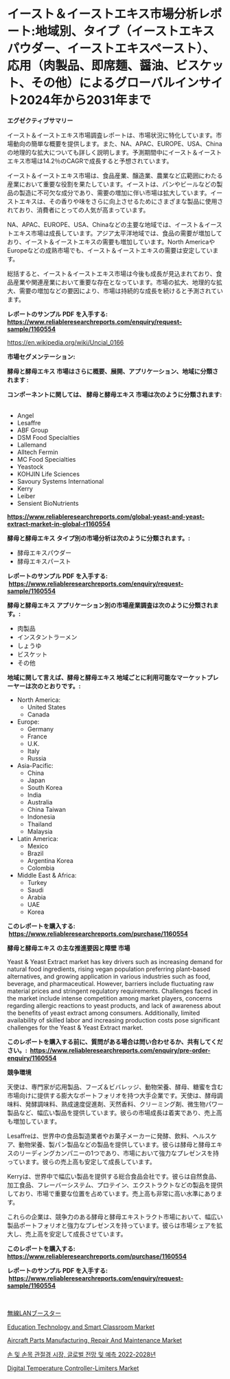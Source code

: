 <p><h1>イースト＆イーストエキス市場分析レポート:地域別、タイプ（イーストエキスパウダー、イーストエキスペースト）、応用（肉製品、即席麺、醤油、ビスケット、その他）によるグローバルインサイト2024年から2031年まで</h1></p><p><strong>エグゼクティブサマリー</strong></p>
<p><p>イースト＆イーストエキス市場調査レポートは、市場状況に特化しています。市場動向の簡単な概要を提供します。また、NA、APAC、EUROPE、USA、Chinaの地理的な拡大についても詳しく説明します。予測期間中にイースト＆イーストエキス市場は14.2％のCAGRで成長すると予想されています。</p><p>イースト＆イーストエキス市場は、食品産業、醸造業、農業など広範囲にわたる産業において重要な役割を果たしています。イーストは、パンやビールなどの製品の製造に不可欠な成分であり、需要の増加に伴い市場は拡大しています。イーストエキスは、その香りや味をさらに向上させるためにさまざまな製品に使用されており、消費者にとっての人気が高まっています。</p><p>NA、APAC、EUROPE、USA、Chinaなどの主要な地域では、イースト＆イーストエキス市場は成長しています。アジア太平洋地域では、食品の需要が増加しており、イースト＆イーストエキスの需要も増加しています。North AmericaやEuropeなどの成熟市場でも、イースト＆イーストエキスの需要は安定しています。</p><p>総括すると、イースト＆イーストエキス市場は今後も成長が見込まれており、食品産業や関連産業において重要な存在となっています。市場の拡大、地理的な拡大、需要の増加などの要因により、市場は持続的な成長を続けると予測されています。</p></p>
<p><strong>レポートのサンプル PDF を入手する: <a href="https://www.reliableresearchreports.com/enquiry/request-sample/1160554">https://www.reliableresearchreports.com/enquiry/request-sample/1160554</a></strong></p>
<p><a href="https://en.wikipedia.org/wiki/Uncial_0166">https://en.wikipedia.org/wiki/Uncial_0166</a></p>
<p><strong>市場セグメンテーション:</strong></p>
<p><strong> 酵母と酵母エキス 市場はさらに概要、展開、アプリケーション、地域に分類されます :</strong></p>
<p><strong>コンポーネントに関しては、 酵母と酵母エキス 市場は次のように分類されます: &nbsp;</strong></p>
<p><ul><li>Angel</li><li>Lesaffre</li><li>ABF Group</li><li>DSM Food Specialties</li><li>Lallemand</li><li>Alltech Fermin</li><li>MC Food Specialties</li><li>Yeastock</li><li>KOHJIN Life Sciences</li><li>Savoury Systems International</li><li>Kerry</li><li>Leiber</li><li>Sensient BioNutrients</li></ul></p>
<p><strong><a href="https://www.reliableresearchreports.com/global-yeast-and-yeast-extract-market-in-global-r1160554">https://www.reliableresearchreports.com/global-yeast-and-yeast-extract-market-in-global-r1160554</a></strong></p>
<p><strong> 酵母と酵母エキス タイプ別の市場分析は次のように分類されます。:</strong></p>
<p><ul><li>酵母エキスパウダー</li><li>酵母エキスパースト</li></ul></p>
<p><strong>レポートのサンプル PDF を入手する: &nbsp;<a href="https://www.reliableresearchreports.com/enquiry/request-sample/1160554">https://www.reliableresearchreports.com/enquiry/request-sample/1160554</a></strong></p>
<p><strong> 酵母と酵母エキス アプリケーション別の市場産業調査は次のように分類されます。:</strong></p>
<p><ul><li>肉製品</li><li>インスタントラーメン</li><li>しょうゆ</li><li>ビスケット</li><li>その他</li></ul></p>
<p><strong>地域に関して言えば、酵母と酵母エキス 地域ごとに利用可能なマーケットプレーヤーは次のとおりです。:</strong></p>
<p><ul>
    <li>
        North America:
        <ul>
            <li>United States</li>
            <li>Canada</li>
        </ul>
    </li>
    <li>
        Europe:
        <ul>
            <li>Germany</li>
            <li>France</li>
            <li>U.K.</li>
            <li>Italy</li>
            <li>Russia</li>
        </ul>
    </li>
    <li>
        Asia-Pacific:
        <ul>
            <li>China</li>
            <li>Japan</li>
            <li>South Korea</li>
            <li>India</li>
            <li>Australia</li>
            <li>China Taiwan</li>
            <li>Indonesia</li>
            <li>Thailand</li>
            <li>Malaysia</li>
        </ul>
    </li>
    <li>
        Latin America:
        <ul>
            <li>Mexico</li>
            <li>Brazil</li>
            <li>Argentina Korea</li>
            <li>Colombia</li>
        </ul>
    </li>
    <li>
        Middle East & Africa:
        <ul>
            <li>Turkey</li>
            <li>Saudi</li>
            <li>Arabia</li>
            <li>UAE</li>
            <li>Korea</li>
        </ul>
    </li>
    </ul></p>
<p><strong>このレポートを購入する: &nbsp;<a href="https://www.reliableresearchreports.com/purchase/1160554">https://www.reliableresearchreports.com/purchase/1160554</a></strong></p>
<p><strong>酵母と酵母エキス の主な推進要因と障壁 市場</strong></p>
<p><p>Yeast & Yeast Extract market has key drivers such as increasing demand for natural food ingredients, rising vegan population preferring plant-based alternatives, and growing application in various industries such as food, beverage, and pharmaceutical. However, barriers include fluctuating raw material prices and stringent regulatory requirements. Challenges faced in the market include intense competition among market players, concerns regarding allergic reactions to yeast products, and lack of awareness about the benefits of yeast extract among consumers. Additionally, limited availability of skilled labor and increasing production costs pose significant challenges for the Yeast & Yeast Extract market.</p></p>
<p><strong>このレポートを購入する前に、質問がある場合は問い合わせるか、共有してください。:&nbsp; <a href="https://www.reliableresearchreports.com/enquiry/pre-order-enquiry/1160554">https://www.reliableresearchreports.com/enquiry/pre-order-enquiry/1160554</a></strong></p>
<p><strong>競争環境</strong></p>
<p><p>天使は、専門家が応用製品、フーズ＆ビバレッジ、動物栄養、酵母、糖蜜を含む市場向けに提供する膨大なポートフォリオを持つ大手企業です。天使は、酵母調味料、発酵調味料、熟成速度促進剤、天然香料、クリーミング剤、微生物パワー製品など、幅広い製品を提供しています。彼らの市場成長は着実であり、売上高も増加しています。</p><p>Lesaffreは、世界中の食品製造業者やお菓子メーカーに発酵、飲料、ヘルスケア、動物栄養、製パン製品などの製品を提供しています。彼らは酵母と酵母エキスのリーディングカンパニーの1つであり、市場において強力なプレゼンスを持っています。彼らの売上高も安定して成長しています。</p><p>Kerryは、世界中で幅広い製品を提供する総合食品会社です。彼らは自然食品、加工食品、フレーバーシステム、プロテイン、エクストラクトなどの製品を提供しており、市場で重要な位置を占めています。売上高も非常に高い水準にあります。</p><p>これらの企業は、競争力のある酵母と酵母エキストラクト市場において、幅広い製品ポートフォリオと強力なプレゼンスを持っています。彼らは市場シェアを拡大し、売上高を安定して成長させています。</p></p>
<p><strong>このレポートを購入する: &nbsp; <a href="https://www.reliableresearchreports.com/purchase/1160554">https://www.reliableresearchreports.com/purchase/1160554</a></strong></p>
<p><strong>レポートのサンプル PDF を入手する: &nbsp;<a href="https://www.reliableresearchreports.com/enquiry/request-sample/1160554">https://www.reliableresearchreports.com/enquiry/request-sample/1160554</a></strong><strong></strong></p>
<p>&nbsp;</p>
<p><p><a href="https://github.com/schmahlson/Market-Research-Report-List-2/blob/main/8920743134087.md">無線LANブースター</a></p><p><a href="https://github.com/moyahfrancoestellec51j635wcx/Market-Research-Report-List-3/blob/main/education-technology-and-smart-classroom-market.md">Education Technology and Smart Classroom Market</a></p><p><a href="https://github.com/JuliaFadel1922/Market-Research-Report-List-2/blob/main/aircraft-parts-manufacturing-repair-and-maintenance-market.md">Aircraft Parts Manufacturing, Repair And Maintenance Market</a></p><p><a href="https://github.com/Nicolasrown5/Market-Research-Report-List-1/blob/main/2983407130771.md">손 및 손목 관절경 시장, 글로벌 전망 및 예측 2022-2028년</a></p><p><a href="https://issuu.com/reportprime-2/docs/digital-temperature-controller-limiters-market-siz">Digital Temperature Controller-Limiters Market</a></p></p>